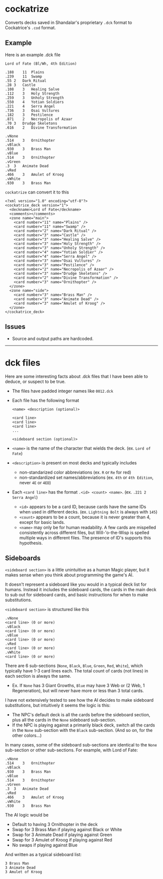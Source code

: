 # cockatrize

Converts decks saved in Shandalar's proprietary `.dck` format to Cockatrice's `.cod` format.

## Example

Here is an example .dck file

```
Lord of Fate (Bl/Wh, 4th Edition)

.188	11	Plains
.239	11	Swamp
.55	2	Dark Ritual
.28	3	Castle
.108	3	Healing Salve
.112	3	Holy Strength
.259	3	Unholy Strength
.550	4	Yotian Soldiers
.221	4	Serra Angel
.736	3	Osai Vultures
.182	3	Pestilence
.871	2	Necropolis of Azaar
.70	3	Drudge Skeletons
.616	2	Divine Transformation

.vNone
.514	3	Ornithopter
.vBlack
.930	3	Brass Man
.vBlue
.514	3	Ornithopter
.vGreen
.3	3	Animate Dead
.vRed
.466	3	Amulet of Kroog
.vWhite
.930	3	Brass Man
```

`cockatrize` can convert it to this

```
<?xml version="1.0" encoding="utf-8"?>
<cockatrice_deck version="1">
  <deckname>Lord of Fate</deckname>
  <comments></comments>
  <zone name="main">
    <card number="11" name="Plains" />
    <card number="11" name="Swamp" />
    <card number="2" name="Dark Ritual" />
    <card number="3" name="Castle" />
    <card number="3" name="Healing Salve" />
    <card number="3" name="Holy Strength" />
    <card number="3" name="Unholy Strength" />
    <card number="4" name="Yotian Soldier" />
    <card number="4" name="Serra Angel" />
    <card number="3" name="Osai Vultures" />
    <card number="3" name="Pestilence" />
    <card number="2" name="Necropolis of Azaar" />
    <card number="3" name="Drudge Skeletons" />
    <card number="2" name="Divine Transformation" />
    <card number="3" name="Ornithopter" />
  </zone>
  <zone name="side">
    <card number="3" name="Brass Man" />
    <card number="3" name="Animate Dead" />
    <card number="3" name="Amulet of Kroog" />
  </zone>
</cockatrice_deck>
```

## Issues

* Source and output paths are hardcoded.

___

# dck files

Here are some interesting facts about .dck files that I have been able to deduce, or suspect to be true.

* The files have padded integer names like `0012.dck`
* Each file has the following format

  ```
  <name> <description (optional)>

  <card line>
  <card line>
  <card line>
  ...

  <sideboard section (optional)>
  ```

* `<name>` is the name of the character that wields the deck. (ex. `Lord of Fate`)
* `<description>` is present on most decks and typically includes
  * non-standarized color abbreviations (ex. `R` or `Re` for red)
  * non-standardized set names/abbreviations (ex. `4th` or `4th Edition`, never `4E` or `4ED`)
* Each `<card line>` has the format `.<id> <count> <name>`. (ex. `.221 2 Serra Angel`)
  * `<id>` appears to be a card ID, because cards have the same IDs when used in different decks. (ex. `Lightning Bolt` is always with `145`)
  * `<count>` appears to be a count, because it is never greater than 4, except for basic lands.
  * `<name>` may only be for human readability. A few cards are mispelled consistently across different files, but Will-'o-the-Wisp is spelled multiple ways in different files. The presence of ID's supports this hypothesis.

## Sideboards

`<sideboard section>` is a little unintuitive as a human Magic player, but it makes sense when you think about programming the game's AI.

It doesn't represent a sideboard like you would in a typical deck list for humans. Instead it includes the sideboard cards, the cards in the main deck to sub out for sideboard cards, and basic instructions for when to make substitutions.

`<sideboard section>` is structured like this

```
.vNone
<card line> (0 or more)
.vBlack
<card line> (0 or more)
.vBlue
<card line> (0 or more)
.vRed
<card line> (0 or more)
.vWhite
<card line> (0 or more)
```

There are 6 sub-sections (`None`, `Black`, `Blue`, `Green`, `Red`, `White`), which typically have 1-3 card lines each. The total count of cards (not lines) in each section is always the same.

* Ex. If `None` has 3 Giant Growths, `Blue` may have 3 Web or (2 Web, 1 Regeneration), but will never have more or less than 3 total cards.

I have not extensively tested to see how the AI decides to make sideboard substitutions, but intuitively it seems the logic is this:

* The NPC's default deck is all the cards before the sideboard section, plus all the cards in the `None` sideboard sub-section.
* If the NPC is playing against a primarily black deck, switch all the cards in the `None` sub-section with the `Black` sub-section. (And so on, for the other colors...)

In many cases, some of the sideboard sub-sections are identical to the `None` sub-section or other sub-sections. For example, with Lord of Fate:

```
.vNone
.514	3	Ornithopter
.vBlack
.930	3	Brass Man
.vBlue
.514	3	Ornithopter
.vGreen
.3	3	Animate Dead
.vRed
.466	3	Amulet of Kroog
.vWhite
.930	3	Brass Man
```

The AI logic would be

* Default to having 3 Ornithopter in the deck
* Swap for 3 Brass Man if playing against Black or White
* Swap for 3 Animate Dead if playing against Green
* Swap for 3 Amulet of Kroog if playing against Red
* No swaps if playing against Blue

And written as a typical sideboard list:
```
3 Brass Man
3 Animate Dead
3 Amulet of Kroog
```
